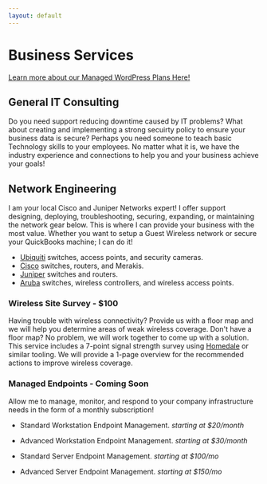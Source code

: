 ```yaml
---
layout: default
---
```

# Business Services

[Learn more about our Managed WordPress Plans Here!](https://bluebotpc.github.io/pages/wordpress)

## General IT Consulting

Do you need support reducing downtime caused by IT problems? What about creating and implementing a strong secuirty policy to ensure your business data is secure? Perhaps you need someone to teach basic Technology skills to your employees. No matter what it is, we have the industry experience and connections to help you and your business achieve your goals!

## Network Engineering

I am your local Cisco and Juniper Networks expert! I offer support designing, deploying, troubleshooting, securing, expanding, or maintaining the network gear below. This is where I can provide your business with the most value. Whether you want to setup a Guest Wireless network or secure your QuickBooks machine; I can do it!

- [Ubiquiti](https://www.ui.com/) switches, access points, and security cameras.
- [Cisco](https://www.cisco.com/) switches, routers, and Merakis.
- [Juniper](https://www.juniper.net/us/en.html) switches and routers.
- [Aruba](https://www.arubanetworks.com/) switches, wireless controllers, and wireless access points.

### Wireless Site Survey - $100

Having trouble with wireless connectivity? Provide us with a floor map and we will help you determine areas of weak wireless coverage. Don't have a floor map? No problem, we will work together to come up with a solution. This service includes a 7-point signal strength survey using [Homedale](https://the-sz.com/products/homedale/) or similar tooling. We will provide a 1-page overview for the recommended actions to improve wireless coverage.

### Managed Endpoints - Coming Soon

Allow me to manage, monitor, and respond to your company infrastructure needs in the form of a monthly subscription!

- Standard Workstation Endpoint Management. _starting at $20/month_
- Advanced Workstation Endpoint Management. _starting at $30/month_

- Standard Server Endpoint Management. _starting at $100/mo_
- Advanced Server Endpoint Management. _starting at $150/mo_
